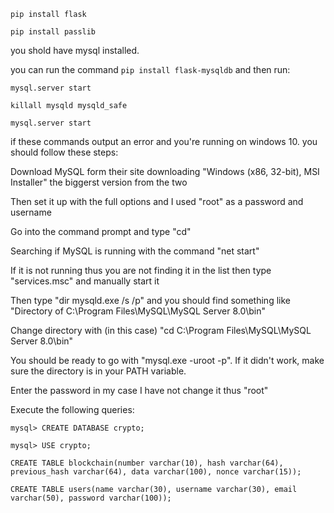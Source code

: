 `pip install flask`

`pip install passlib`




you shold have mysql installed.

you can run the command `pip install flask-mysqldb` and then run:

`mysql.server start`

`killall mysqld mysqld_safe`

`mysql.server start`

if these commands output an error and you're running on windows 10.
you should follow these steps:


Download MySQL form their site downloading "Windows (x86, 32-bit), MSI Installer" the biggerst version from
 the two

Then set it up with the full options and I used "root" as a password and username

Go into the command prompt and type "cd\"

Searching if MySQL is running with the command "net start"

If it is not running thus you are not finding it in the list then type "services.msc" and manually start it

Then type "dir mysqld.exe /s /p"
and you should find something like "Directory of C:\Program Files\MySQL\MySQL Server 8.0\bin"

Change directory with (in this case) "cd C:\Program Files\MySQL\MySQL Server 8.0\bin"

You should be ready to go with "mysql.exe -uroot -p". If it didn't work, make sure the directory is in your PATH variable.

Enter the password in my case I have not change it thus "root"



Execute the following queries:

`mysql> CREATE DATABASE crypto;`

`mysql> USE crypto;`

`CREATE TABLE blockchain(number varchar(10), hash varchar(64), previous_hash varchar(64), data varchar(100), nonce varchar(15));`

`CREATE TABLE users(name varchar(30), username varchar(30), email varchar(50), password varchar(100));`


